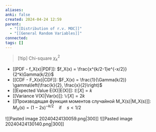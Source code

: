 ```yaml
---
aliases: 
anki: false
created: 2024-04-24 12:59
parent:
  - "[[Distribution of r.v. MOC]]"
  - "[[General Random Variables]]"
connected: 
tags: []
---
```



> [!tip] Chi-square $\chi^2_k$ 
- [[PDF - f_X(x)|PDF]]: $f_X(x) = \frac{x^{k/2-1}e^{-x/2}}{2^k\Gamma(k/2)}$
- [[CDF - F_X(x)|CDF]]: $F_X(x) = \frac{1}{\Gamma(k/2)} \gamma\left(\frac{k}{2}, \frac{x}{2}\right)$
- [[Expected Value E(X)|E(X)]]: $\mathbb{E}[X] = k$
- [[Variance V(X)|Var(x)]]: $\mathbb{V}[X] = 2k$
- [[Производящая функция моментов случайной M_X(s)|M_X(s)]]: $M_X(s) = (1 - 2s)^{-k/2} \quad \text{if} \quad s < 1/2$

![[Pasted image 20240424130059.png|300]]
![[Pasted image 20240424130140.png|300]]